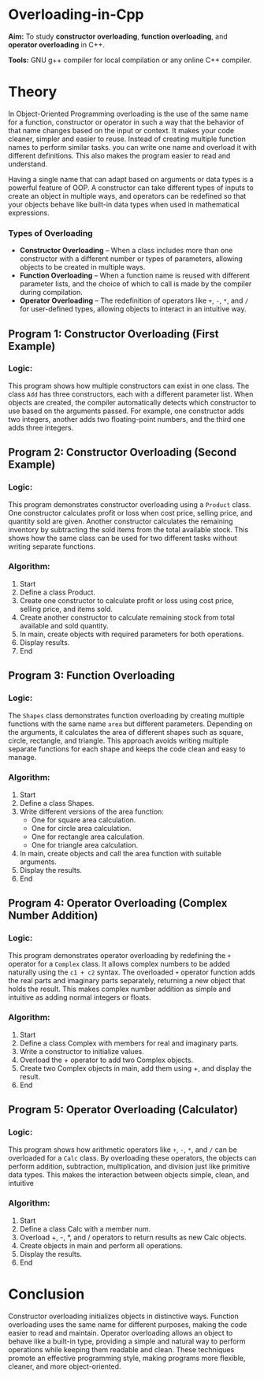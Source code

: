 # Overloading-in-Cpp
**Aim:**    To study **constructor overloading**, **function overloading**, and **operator overloading** in C++.

**Tools:**      GNU g++ compiler for local compilation or any online C++ compiler.
# Theory  
In Object-Oriented Programming overloading is the use of the same name for a function, constructor or operator in such a way that the behavior of that name changes based on the input or context. It makes your code cleaner, simpler and easier to reuse. Instead of creating multiple function names to perform similar tasks. you can write one name and overload it with different definitions. This also makes the program easier to read and understand.

Having a single name that can adapt based on arguments or data types is a powerful feature of OOP. A constructor can take different types of inputs to create an object in multiple ways, and operators can be redefined so that your objects behave like built-in data types when used in mathematical expressions.
### **Types of Overloading**
- **Constructor Overloading** – When a class includes more than one constructor with a different number or types of parameters, allowing objects to be created in multiple ways. 
- **Function Overloading** – When a function name is reused with different parameter lists, and the choice of which to call is made by the compiler during compilation. 
- **Operator Overloading** – The redefinition of operators like `+`, `-`, `*`, and `/` for user-defined types, allowing objects to interact in an intuitive way. 
## **Program 1: Constructor Overloading (First Example)**  

### Logic:  
This program shows how multiple constructors can exist in one class. The class `Add` has three constructors, each with a different parameter list. When objects are created, the compiler automatically detects which constructor to use based on the arguments passed. For example, one constructor adds two integers, another adds two floating-point numbers, and the third one adds three integers.
## **Program 2: Constructor Overloading (Second Example)**  
### Logic:  
This program demonstrates constructor overloading using a `Product` class. One constructor calculates profit or loss when cost price, selling price, and quantity sold are given. Another constructor calculates the remaining inventory by subtracting the sold items from the total available stock. This shows how the same class can be used for two different tasks without writing separate functions.
### Algorithm:  
1. Start  
2. Define a class Product.  
3. Create one constructor to calculate profit or loss using cost price, selling price, and items sold.  
4. Create another constructor to calculate remaining stock from total available and sold quantity.  
5. In main, create objects with required parameters for both operations.  
6. Display results.  
7. End  
## **Program 3: Function Overloading**
### Logic:  
The `Shapes` class demonstrates function overloading by creating multiple functions with the same name `area` but different parameters. Depending on the arguments, it calculates the area of different shapes such as square, circle, rectangle, and triangle. This approach avoids writing multiple separate functions for each shape and keeps the code clean and easy to manage.
### Algorithm:  
1. Start  
2. Define a class Shapes.  
3. Write different versions of the area function:  
   - One for square area calculation.  
   - One for circle area calculation.  
   - One for rectangle area calculation.  
   - One for triangle area calculation.  
4. In main, create objects and call the area function with suitable arguments.  
5. Display the results.  
6. End  
## **Program 4: Operator Overloading (Complex Number Addition)**  
### Logic:  
This program demonstrates operator overloading by redefining the `+` operator for a `Complex` class. It allows complex numbers to be added naturally using the `c1 + c2` syntax. The overloaded `+` operator function adds the real parts and imaginary parts separately, returning a new object that holds the result. This makes complex number addition as simple and intuitive as adding normal integers or floats.
### Algorithm:  
1. Start  
2. Define a class Complex with members for real and imaginary parts.  
3. Write a constructor to initialize values.  
4. Overload the + operator to add two Complex objects.  
5. Create two Complex objects in main, add them using +, and display the result.  
6. End
## **Program 5: Operator Overloading (Calculator)**  
### Logic:  
This program shows how arithmetic operators like `+`, `-`, `*`, and `/` can be overloaded for a `Calc` class. By overloading these operators, the objects can perform addition, subtraction, multiplication, and division just like primitive data types. This makes the interaction between objects simple, clean, and intuitive
### Algorithm:  
1. Start  
2. Define a class Calc with a member num.  
3. Overload +, -, *, and / operators to return results as new Calc objects.  
4. Create objects in main and perform all operations.  
5. Display the results.  
6. End

# **Conclusion**  
Constructor overloading initializes objects in distinctive ways. Function overloading uses the same name for different purposes, making the code easier to read and maintain. Operator overloading allows an object to behave like a built-in type, providing a simple and natural way to perform operations while keeping them readable and clean. 
These techniques promote an effective programming style, making programs more flexible, cleaner, and more object-oriented.
